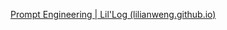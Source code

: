 
[Prompt Engineering | Lil'Log (lilianweng.github.io)](https://lilianweng.github.io/posts/2023-03-15-prompt-engineering/)

